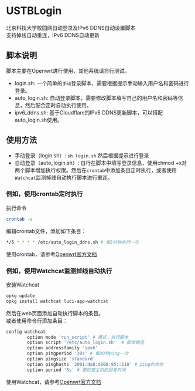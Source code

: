 # USTBLogin

北京科技大学校园网自动登录及IPv6 DDNS自动设置脚本<br>
支持掉线自动重连，IPv6 DDNS自动更新<br>

## 脚本说明

脚本主要在Openwrt进行使用，其他系统请自行测试。<br>

- login.sh: 一个简单的`手动`登录脚本，需要根据提示手动输入用户名和密码进行登录。<br>
- auto_login.sh: 自动登录脚本，需要修改脚本填写自己的用户名和密码等信息，然后配合定时自动执行使用。<br>
- ipv6_ddns.sh: 基于Cloudflare的IPv6 DDNS更新脚本，可以搭配auto_login.sh使用。<br>

## 使用方法

- 手动登录（login.sh）: `sh login.sh` 然后根据提示进行登录<br>
- 自动登录（auto_login.sh）: 自行在脚本中填写登录信息，使用chmod +x对两个脚本增加执行权限。然后在`crontab`中添加条目定时执行，或者使用`Watchcat`监测掉线自动执行脚本进行重连。

### 例如，使用crontab定时执行

执行命令

```bash
crontab -e
```

编辑crontab文件，添加如下条目：

```bash
*/5 * * * * /etc/auto_login_ddns.sh # 每5分钟执行一次
```

使用crontab，请参考[Openwrt官方文档](https://openwrt.org/docs/guide-user/base-system/cron)<br>

### 例如，使用Watchcat监测掉线自动执行

安装Watchcat

```bash
opkg update
opkg install watchcat luci-app-watchcat
```

然后在web页面添加自动执行脚本的条目。<br>
或者使用命令行添加条目：

```bash
config watchcat
        option mode 'run_script' # 模式：执行脚本
        option script '/etc/auto_login.sh'  # 脚本路径
        option addressfamily 'ipv6'
        option pingperiod '30s' # 每30秒ping一次
        option pingsize 'standard'
        option pinghosts '2001:da8:d800:95::110' # ping的地址
        option period '5s' # 要检查主机的回复时间
```

使用Watchcat，请参考[Openwrt官方文档](https://openwrt.org/docs/guide-user/services/watchcat)<br>
